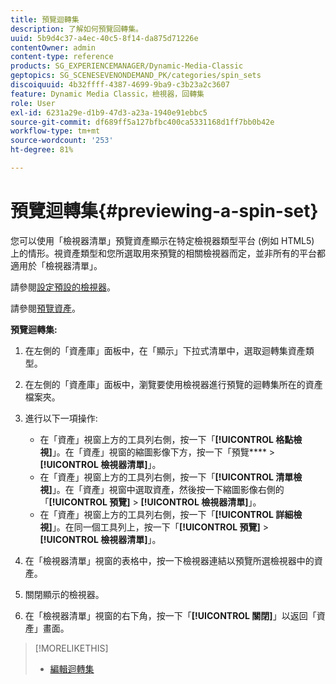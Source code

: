 ```yaml
---
title: 預覽迴轉集
description: 了解如何預覽回轉集。
uuid: 5b9d4c37-a4ec-40c5-8f14-da875d71226e
contentOwner: admin
content-type: reference
products: SG_EXPERIENCEMANAGER/Dynamic-Media-Classic
geptopics: SG_SCENESEVENONDEMAND_PK/categories/spin_sets
discoiquuid: 4b32ffff-4387-4699-9ba9-c3b23a2c3607
feature: Dynamic Media Classic，檢視器，回轉集
role: User
exl-id: 6231a29e-d1b9-47d3-a23a-1940e91ebbc5
source-git-commit: df689ff5a127bfbc400ca5331168d1ff7bb0b42e
workflow-type: tm+mt
source-wordcount: '253'
ht-degree: 81%

---
```


# 預覽迴轉集{#previewing-a-spin-set}

您可以使用「檢視器清單」預覽資產顯示在特定檢視器類型平台 (例如 HTML5) 上的情形。視資產類型和您所選取用來預覽的相關檢視器而定，並非所有的平台都適用於「檢視器清單」。

請參閱[設定預設的檢視器](application-setup.md#configuring_default_viewers)。

請參閱[預覽資產](previewing-asset.md#previewing_an_asset)。

**預覽迴轉集:**

1. 在左側的「資產庫」面板中，在「顯示」下拉式清單中，選取迴轉集資產類型。
1. 在左側的「資產庫」面板中，瀏覽要使用檢視器進行預覽的迴轉集所在的資產檔案夾。
1. 進行以下一項操作:

   * 在「資產」視窗上方的工具列右側，按一下「**[!UICONTROL 格點檢視]**」。在「資產」視窗的縮圖影像下方，按一下「預覽&#x200B;**** > **[!UICONTROL 檢視器清單]**」。
   * 在「資產」視窗上方的工具列右側，按一下「**[!UICONTROL 清單檢視]**」。在「資產」視窗中選取資產，然後按一下縮圖影像右側的「**[!UICONTROL 預覽]** > **[!UICONTROL 檢視器清單]**」。
   * 在「資產」視窗上方的工具列右側，按一下「**[!UICONTROL 詳細檢視]**」。在同一個工具列上，按一下「**[!UICONTROL 預覽]** > **[!UICONTROL 檢視器清單]**」。

1. 在「檢視器清單」視窗的表格中，按一下檢視器連結以預覽所選檢視器中的資產。
1. 關閉顯示的檢視器。
1. 在「檢視器清單」視窗的右下角，按一下「**[!UICONTROL 關閉]**」以返回「資產」畫面。

>[!MORELIKETHIS]
>
>* [編輯迴轉集](creating-spin-set.md#editing-a-spin-set)


